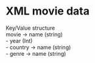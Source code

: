# XML movie data  
Key/Value structure  
    movie -> name (string)  
          - year (Int)  
          - country -> name (string)  
          - genre -> name (string)  